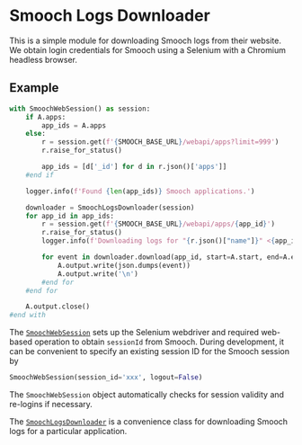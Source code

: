 # Smooch Logs Downloader

This is a simple module for downloading Smooch logs from their website.
We obtain login credentials for Smooch using a Selenium with a Chromium headless browser.

## Example

```python
with SmoochWebSession() as session:
    if A.apps:
        app_ids = A.apps
    else:
        r = session.get(f'{SMOOCH_BASE_URL}/webapi/apps?limit=999')
        r.raise_for_status()

        app_ids = [d['_id'] for d in r.json()['apps']]
    #end if

    logger.info(f'Found {len(app_ids)} Smooch applications.')

    downloader = SmoochLogsDownloader(session)
    for app_id in app_ids:
        r = session.get(f'{SMOOCH_BASE_URL}/webapi/apps/{app_id}')
        r.raise_for_status()
        logger.info(f'Downloading logs for "{r.json()["name"]}" <{app_id}> from Smooch.')

        for event in downloader.download(app_id, start=A.start, end=A.end):
            A.output.write(json.dumps(event))
            A.output.write('\n')
        #end for
    #end for

    A.output.close()
#end with
```

The [`SmoochWebSession`](smooch_logs/session.py) sets up the Selenium webdriver and required web-based operation to obtain `sessionId` from Smooch.
During development, it can be convenient to specify an existing session ID for the Smooch session by
```python
SmoochWebSession(session_id='xxx', logout=False)
```
The `SmoochWebSession` object automatically checks for session validity and re-logins if necessary.

The [`SmoochLogsDownloader`](smooch_logs/downloader.py) is a convenience class for downloading Smooch logs for a particular application.
